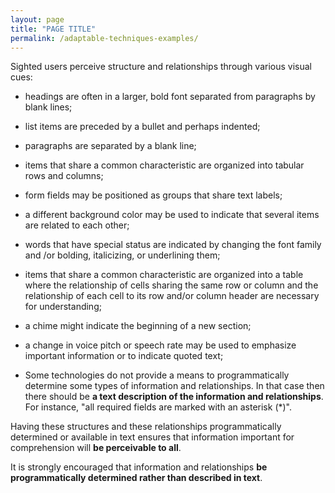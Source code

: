 ```yaml
---
layout: page
title: "PAGE TITLE"
permalink: /adaptable-techniques-examples/
---
```


Sighted users perceive structure and relationships through various visual cues:

- headings are often in a larger, bold font separated from paragraphs by blank lines; 
  
- list items are preceded by a bullet and perhaps indented; 
  
- paragraphs are separated by a blank line; 
  
- items that share a common characteristic are organized into tabular rows and columns; 
  
- form fields may be positioned as groups that share text labels; 
  
- a different background color may be used to indicate that several items are related to each other; 
  
- words that have special status are indicated by changing the font family and /or bolding, italicizing, or underlining them; 
  
- items that share a common characteristic are organized into a table where the relationship of cells sharing the same row or column and the relationship of each cell to its row and/or column header are necessary for understanding; 
  
- a chime might indicate the beginning of a new section; 
  
- a change in voice pitch or speech rate may be used to emphasize important information or to indicate quoted text;

- Some technologies do not provide a means to programmatically determine some types of information and relationships. In that case then there should be **a text description of the information and relationships**. For instance, "all required fields are marked with an asterisk (*)". 
  
Having these structures and these relationships programmatically determined or available in text ensures that information important for comprehension will **be perceivable to all**.

It is strongly encouraged that information and relationships **be programmatically determined rather than described in text**.